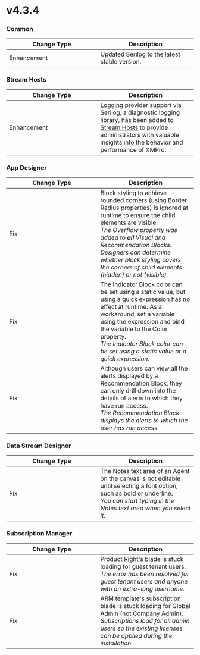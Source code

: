 # v4.3.4

### Common

<table><thead><tr><th width="229">Change Type</th><th>Description</th></tr></thead><tbody><tr><td>Enhancement</td><td>Updated Serilog to the latest stable version. </td></tr></tbody></table>

### Stream Hosts

<table><thead><tr><th width="229">Change Type</th><th>Description</th></tr></thead><tbody><tr><td>Enhancement</td><td><a href="../installation/3.-complete-installation/configure-logging-optional.md">Logging</a> provider support via Serilog, a diagnostic logging library, has been added to <a href="../installation/3.-complete-installation/configure-logging-optional.md#stream-hosts">Stream Hosts</a> to provide administrators with valuable insights into the behavior and performance of XMPro.</td></tr></tbody></table>

### App Designer

<table><thead><tr><th width="229">Change Type</th><th>Description</th></tr></thead><tbody><tr><td>Fix</td><td>Block styling to achieve rounded corners (using Border Radius properties) is ignored at runtime to ensure the child elements are visible.<br><em>The Overflow property was added to <strong>all</strong> Visual and Recommendation Blocks. Designers can determine whether block styling covers the corners of child elements (hidden) or not (visible).</em></td></tr><tr><td>Fix</td><td>The Indicator Block color can be set using a static value, but using a quick expression has no effect at runtime. As a workaround, set a variable using the expression and bind the variable to the Color property.<br><em>The Indicator Block color can be set using a static value or a quick expression.</em></td></tr><tr><td>Fix</td><td>Although users can view all the alerts displayed by a Recommendation Block, they can only drill down into the details of alerts to which they have run access.<br><em>The Recommendation Block displays the alerts to which the user has run access.</em> </td></tr></tbody></table>

### Data Stream Designer

<table><thead><tr><th width="229">Change Type</th><th>Description</th></tr></thead><tbody><tr><td>Fix</td><td>The Notes text area of an Agent on the canvas is not editable until selecting a font option, such as bold or underline.<br><em>You can start typing in the Notes text area when you select it.</em></td></tr></tbody></table>

### Subscription Manager

<table><thead><tr><th width="229">Change Type</th><th>Description</th></tr></thead><tbody><tr><td>Fix</td><td>Product Right's blade is stuck loading for guest tenant users. <br><em>The error has been resolved for guest tenant users and anyone with an extra-long username.</em></td></tr><tr><td>Fix</td><td>ARM template's subscription blade is stuck loading for Global Admin (not Company Admin). <br><em>Subscriptions load for all admin users so the existing licenses can be applied during the installation.</em></td></tr></tbody></table>
